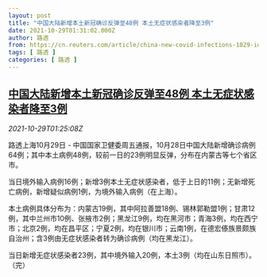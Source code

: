 ```yaml
---
layout: post
title: "中国大陆新增本土新冠确诊反弹至48例 本土无症状感染者降至3例"
date: 2021-10-29T01:31:02.000Z
author: 路透
from: https://cn.reuters.com/article/china-new-covid-infections-1029-idCNKBS2HJ052
tags: [ 路透 ]
categories: [ 路透 ]
---
```

<!--1635471062000-->
[中国大陆新增本土新冠确诊反弹至48例 本土无症状感染者降至3例](https://cn.reuters.com/article/china-new-covid-infections-1029-idCNKBS2HJ052)
------

<div>
<div><i>2021-10-29T01:25:08Z</i></div><p>路透上海10月29日 - 中国国家卫健委周五通报，10月28日中国大陆新增确诊病例64例；其中本土病例48例，较前一日的23例明显反弹，分布在内蒙古等七个省区市。</p><p>当日境外输入病例16例；新增3例本土无症状感染者，低于上日的11例；无新增死亡病例，新增疑似病例1例，为境外输入病例（在上海）。</p><p>本土病例具体分布为：内蒙古19例，其中阿拉善盟18例、锡林郭勒盟1例；甘肃12例，其中兰州市10例、张掖市2例；黑龙江9例，均在黑河市；青海3例，均在西宁市；北京2例，均在昌平区；宁夏2例，均在银川市；云南1例，在德宏傣族景颇族自治州；含3例由无症状感染者转为确诊病例（均在黑龙江）。</p><p>当日新增无症状感染者23例，其中境外输入20例，本土3例（均在山东日照市）。（完）</p>
</div>
